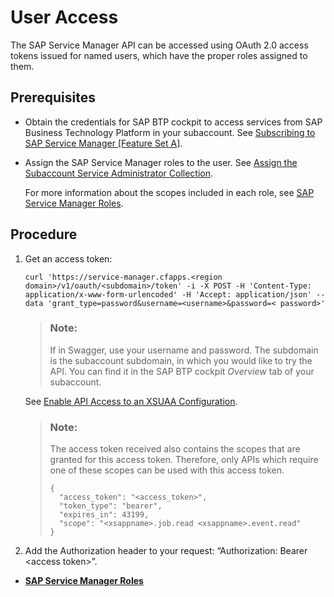<!-- loio37f0e7e92eb448fd9defdd6783045010 -->

# User Access

The SAP Service Manager API can be accessed using OAuth 2.0 access tokens issued for named users, which have the proper roles assigned to them.



<a name="loio37f0e7e92eb448fd9defdd6783045010__prereq_q1v_rnl_plb"/>

## Prerequisites

-   Obtain the credentials for SAP BTP cockpit to access services from SAP Business Technology Platform in your subaccount. See [Subscribing to SAP Service Manager \[Feature Set A\]](subscribing-to-sap-service-manager-feature-set-a-274d049.md).

-   Assign the SAP Service Manager roles to the user. See [Assign the Subaccount Service Administrator Collection](assign-the-subaccount-service-administrator-collection-0735965.md).

    For more information about the scopes included in each role, see [SAP Service Manager Roles](sap-service-manager-roles-d95fbe7.md).




## Procedure

1.  Get an access token:

    ```
    curl 'https://service-manager.cfapps.<region domain>/v1/oauth/<subdomain>/token' -i -X POST -H 'Content-Type: application/x-www-form-urlencoded' -H 'Accept: application/json' --data 'grant_type=password&username=<username>&password=< password>'
    ```

    > ### Note:  
    > If in Swagger, use your username and password. The subdomain is the subaccount subdomain, in which you would like to try the API. You can find it in the SAP BTP cockpit *Overview* tab of your subaccount.

    See [Enable API Access to an XSUAA Configuration](https://help.sap.com/viewer/65de2977205c403bbc107264b8eccf4b/Cloud/en-US/ebc9113a520e495ea5fb759b9a7929f2.html).

    > ### Note:  
    > The access token received also contains the scopes that are granted for this access token. Therefore, only APIs which require one of these scopes can be used with this access token.
    > 
    > ```
    > {
    >   "access_token": "<access_token>",
    >   "token_type": "bearer",
    >   "expires_in": 43199,
    >   "scope": "<xsappname>.job.read <xsappname>.event.read"
    > }
    > 
    > ```

2.  Add the Authorization header to your request: “Authorization: Bearer <access token\>”.


-   **[SAP Service Manager Roles](sap-service-manager-roles-d95fbe7.md)**  


